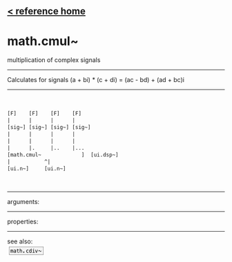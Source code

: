 [< reference home](ceammc_lib.html)
---

# math.cmul~


multiplication of complex signals

---

Calculates for signals (a + bi) * (c + di) = (ac - bd) + (ad + bc)i
<br>


---


```


[F]    [F]    [F]    [F]
|      |      |      |
[sig~] [sig~] [sig~] [sig~]
|      |      |      |
|      |      |      |
|      |.     |..    |...
[math.cmul~             ]  [ui.dsp~]
|           ^|
[ui.n~]     [ui.n~]

            
```

---
arguments:


---
properties:


---
see also:<br>
[![math.cdiv~](img/object_math.cdiv~.png)](math.cdiv~.html)

